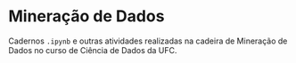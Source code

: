 # Mineração de Dados

Cadernos `.ipynb` e outras atividades realizadas na cadeira de Mineração de Dados no curso de Ciência de Dados da UFC.
